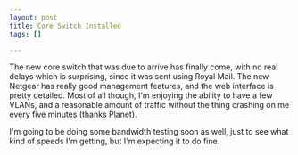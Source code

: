 ```yaml
--- 
layout: post
title: Core Switch Installed
tags: []

---
```


The new core switch that was due to arrive has finally come, with no real
delays which is surprising, since it was sent using Royal Mail. The new Netgear
has really good management features, and the web interface is pretty detailed.
Most of all though, I'm enjoying the ability to have a few VLANs, and
a reasonable amount of traffic without the thing crashing on me every five
minutes (thanks Planet).

I'm going to be doing some bandwidth testing soon as well, just to see what
kind of speeds I'm getting, but I'm expecting it to do fine.
